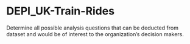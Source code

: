 # DEPI_UK-Train-Rides
Determine all possible analysis questions that can be deducted from dataset and would be of interest to the organization’s decision makers. 
